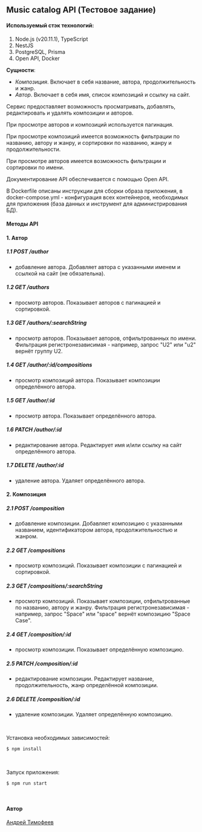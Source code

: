 ## Music catalog API (Тестовое задание)

#### Используемый стэк технологий:

1. Node.js (v20.11.1), TypeScript
2. NestJS
3. PostgreSQL, Prisma
4. Open API, Docker

**Сущности**:

- _Композиция_. Включает в себя название, автора, продолжительноcть и жанр.
- _Автор_. Включает в себя имя, список композиций и ссылку на сайт.

Сервис предоставляет возможность просматривать, добавлять, редактировать и удалять композиции и авторов.

При просмотре авторов и композиций используется пагинация.

При просмотре композиций имеется возможность фильтрации по названию, автору и жанру, и сортировки по названию, жанру и продолжительности.

При просмотре авторов имеется возможность фильтрации и сортировки по имени.

Документирование API обеспечивается с помощью Open API.

В Dockerfile описаны инструкции для сборки образа приложения, в docker-compose.yml - конфигурация всех контейнеров, необходимых для приложения (база данных и инструмент для администрирования БД).

#### Методы API

#### 1. Автор

##### 1.1 **POST** /author

- добавление автора. Добавляет автора с указанными именем и ссылкой на сайт (не обязательна).

##### 1.2 **GET** /authors

- просмотр авторов. Показывает авторов с пагинацией и сортировкой.

##### 1.3 **GET** /authors/:searchString

- просмотр авторов. Показывает авторов, отфильтрованных по имени. Фильтрация регистронезависимая - например, запрос "U2" или "u2" вернёт группу U2.

##### 1.4 **GET** /author/:id/compositions

- просмотр композиций автора. Показывает композиции определённого автора.

##### 1.5 **GET** /author/:id

- просмотр автора. Показывает определённого автора.

##### 1.6 **PATCH** /author/:id

- редактирование автора. Редактирует имя и/или ссылку на сайт определённого автора.

##### 1.7 **DELETE** /author/:id

- удаление автора. Удаляет определённого автора.

#### 2. Композиция

##### 2.1 **POST** /composition

- добавление композиции. Добавляет композицию с указанными названием, идентификатором автора, продолжительностью и жанром.

##### 2.2 **GET** /compositions

- просмотр композиций. Показывает композиции с пагинацией и сортировкой.

##### 2.3 **GET** /сompositions/:searchString

- просмотр композиций. Показывает композиции, отфильтрованные по названию, автору и жанру. Фильтрация регистронезависимая - например, запрос "Space" или "space" вернёт композицию "Space Case".

##### 2.4 **GET** /composition/:id

- просмотр композиции. Показывает определённую композицию.

##### 2.5 **PATCH** /composition/:id

- редактирование композиции. Редактирует название, продолжительность, жанр определённой композиции.

##### 2.6 **DELETE** /composition/:id

- удаление композиции. Удаляет определённую композицию.

  <br>

Установка необходимых зависимостей:

```bash
$ npm install
```

<br>

Запуск приложения:

```bash
$ npm run start
```

<br>

#### Автор

[Андрей Тимофеев](https://t.me/andreu_t)
